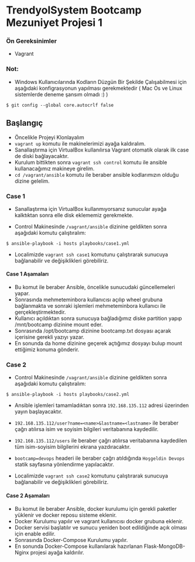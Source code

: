 # TrendyolSystem Bootcamp Mezuniyet Projesi 1


### Ön Gereksinimler
* Vagrant


### Not:
* Windows Kullanıcılarında Kodların Düzgün Bir Şekilde Çalışabilmesi için aşağıdaki konfigrasyonun yapılması gerekmektedir ( Mac Os ve Linux sistemlerde deneme şansım olmadı :) )
```
$ git config --global core.autocrlf false
```


## Başlangıç
* Öncelikle Projeyi Klonlayalım
* `vagrant up` komutu ile makinelerimizi ayağa kaldıralım.
* Sanallaştırma için VirtualBox kullanılırsa Vagrant otomatik olarak ilk case de diski bağlayacaktır.
* Kurulum bittikten sonra `vagrant ssh control` komutu ile ansible kullanacağımız makineye girelim.
* `cd /vagrant/ansible` komutu ile beraber ansible kodlarımızın olduğu dizine gelelim.


### Case 1
* Sanallaştırma için VirtualBox kullanmıyorsanız sunucular ayağa kalktıktan sonra elle disk eklememiz gerekmekte.

* Control Makinesinde `/vagrant/ansible` dizinine geldikten sonra aşağıdaki komutu çalıştıralım:
```
$ ansible-playbook -i hosts playbooks/case1.yml
```

* Localimizde `vagrant ssh case1` komutunu çalıştırarak sunucuya bağlanabilir ve değişiklikleri görebiliriz.

#### Case 1 Aşamaları
* Bu komut ile beraber Ansible, öncelikle sunucudaki güncellemeleri yapar.
* Sonrasında mehmeteminbora kullanıcısı açılıp wheel grubuna bağlanmakta ve sonraki işlemleri mehmeteminbora kullanıcı ile gerçekleştirmektedir.
* Kullanıcı açıldıktan sonra sunucuya bağladığımız diske partition yapıp /mnt/bootcamp dizinine mount eder.
* Sonrasında /opt/bootcamp dizinine bootcamp.txt dosyası açarak içerisine gerekli yazıyı yazar.
* En sonunda da home dizinine geçerek açtığımız dosyayı bulup mount ettiğimiz konuma gönderir. 

### Case 2

* Control Makinesinde `/vagrant/ansible` dizinine geldikten sonra aşağıdaki komutu çalıştıralım:
```
$ ansible-playbook -i hosts playbooks/case2.yml
```

* Ansible işlemleri tamamladıktan sonra `192.168.135.112` adresi üzerinden yayın başlayacaktır.

* `192.168.135.112/user?name=<name>&lastname=<lastname>` ile beraber çağrı atılırsa isim ve soyisim bilgileri veritabanına kaydedilir.

* `192.168.135.112/users` ile beraber çağrı atılırsa veritabanına kaydedilen tüm isim-soyisim bilgilerini ekrana yazdıracaktır.

* `bootcamp=devops` headeri ile beraber çağrı atıldığında `Hoşgeldin Devops` statik sayfasına yönlendirme yapılacaktır.

* Localimizde `vagrant ssh case2` komutunu çalıştırarak sunucuya bağlanabilir ve değişiklikleri görebiliriz.

#### Case 2 Aşamaları

* Bu komut ile beraber Ansible, docker kurulumu için gerekli paketler yüklenir ve docker reposu sisteme eklenir.
* Docker Kurulumu yapılır ve vagrant kullanıcısı docker grubuna eklenir.
* Docker servisi başlatılır ve sunucu yeniden boot edildiğinde açık olması için enable edilir.
* Sonrasında Docker-Compose Kurulumu yapılır.
* En sonunda Docker-Compose kullanılarak hazırlanan Flask-MongoDB-Nginx projesi ayağa kaldırılır.

